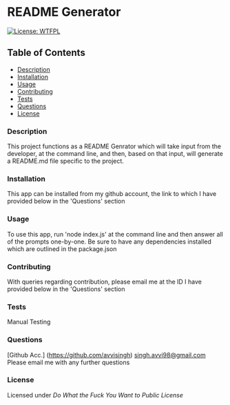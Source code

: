 # README Generator
[![License: WTFPL](https://img.shields.io/badge/License-WTFPL-brightgreen.svg)](http://www.wtfpl.net/about/)

## Table of Contents
* [Description](###description)
* [Installation](###installation)
* [Usage](###usage)
* [Contributing](###contributing)
* [Tests](###tests)
* [Questions](###questions)
* [License](###license)

### Description
This project functions as a README Genrator which will take input from the developer, at the command line, and then, based on that input, will generate a README.md file specific to the project.

### Installation
This app can be installed from my github account, the link to which I have provided below in the 'Questions' section

### Usage
To use this app, run 'node index.js' at the command line and then answer all of the prompts one-by-one. Be sure to have any dependencies installed which are outlined in the package.json

### Contributing
With queries regarding contribution, please email me at the ID I have provided below in the 'Questions' section

### Tests
Manual Testing

### Questions
[Github Acc.] (https://github.com/avvisingh)
singh.avvi98@gmail.com
Please email me with any further questions

### License
Licensed under _Do What the Fuck You Want to Public License_


